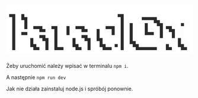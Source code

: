 # ![Paraclox](./src/assets/UI/logos/full.png)
Żeby uruchomić należy wpisać w terminalu `npm i`.

A następnie `npm run dev`

Jak nie działa zainstaluj node.js i spróbój ponownie.
